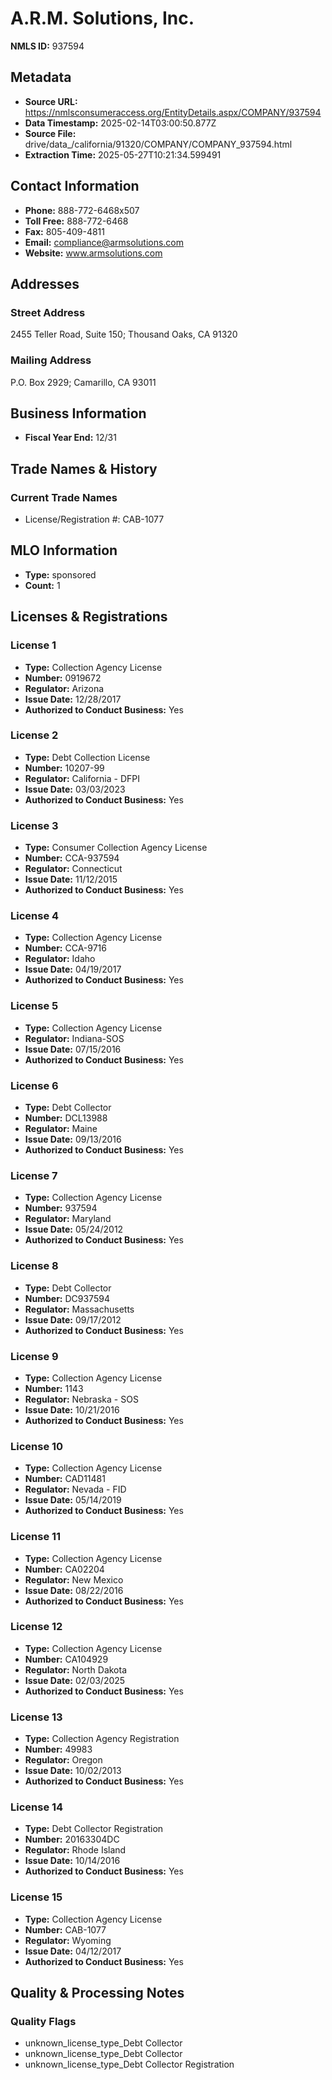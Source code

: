 # A.R.M. Solutions, Inc.

**NMLS ID:** 937594

## Metadata
- **Source URL:** https://nmlsconsumeraccess.org/EntityDetails.aspx/COMPANY/937594
- **Data Timestamp:** 2025-02-14T03:00:50.877Z
- **Source File:** drive/data_/california/91320/COMPANY/COMPANY_937594.html
- **Extraction Time:** 2025-05-27T10:21:34.599491

## Contact Information
- **Phone:** 888-772-6468x507
- **Toll Free:** 888-772-6468
- **Fax:** 805-409-4811
- **Email:** compliance@armsolutions.com
- **Website:** www.armsolutions.com

## Addresses
### Street Address
2455 Teller Road, Suite 150; Thousand Oaks, CA 91320

### Mailing Address
P.O. Box 2929; Camarillo, CA 93011

## Business Information
- **Fiscal Year End:** 12/31

## Trade Names & History
### Current Trade Names
- License/Registration #: CAB-1077

## MLO Information
- **Type:** sponsored
- **Count:** 1

## Licenses & Registrations

### License 1
- **Type:** Collection Agency License
- **Number:** 0919672
- **Regulator:** Arizona
- **Issue Date:** 12/28/2017
- **Authorized to Conduct Business:** Yes

### License 2
- **Type:** Debt Collection License
- **Number:** 10207-99
- **Regulator:** California - DFPI
- **Issue Date:** 03/03/2023
- **Authorized to Conduct Business:** Yes

### License 3
- **Type:** Consumer Collection Agency License
- **Number:** CCA-937594
- **Regulator:** Connecticut
- **Issue Date:** 11/12/2015
- **Authorized to Conduct Business:** Yes

### License 4
- **Type:** Collection Agency License
- **Number:** CCA-9716
- **Regulator:** Idaho
- **Issue Date:** 04/19/2017
- **Authorized to Conduct Business:** Yes

### License 5
- **Type:** Collection Agency License
- **Regulator:** Indiana-SOS
- **Issue Date:** 07/15/2016
- **Authorized to Conduct Business:** Yes

### License 6
- **Type:** Debt Collector
- **Number:** DCL13988
- **Regulator:** Maine
- **Issue Date:** 09/13/2016
- **Authorized to Conduct Business:** Yes

### License 7
- **Type:** Collection Agency License
- **Number:** 937594
- **Regulator:** Maryland
- **Issue Date:** 05/24/2012
- **Authorized to Conduct Business:** Yes

### License 8
- **Type:** Debt Collector
- **Number:** DC937594
- **Regulator:** Massachusetts
- **Issue Date:** 09/17/2012
- **Authorized to Conduct Business:** Yes

### License 9
- **Type:** Collection Agency License
- **Number:** 1143
- **Regulator:** Nebraska - SOS
- **Issue Date:** 10/21/2016
- **Authorized to Conduct Business:** Yes

### License 10
- **Type:** Collection Agency License
- **Number:** CAD11481
- **Regulator:** Nevada - FID
- **Issue Date:** 05/14/2019
- **Authorized to Conduct Business:** Yes

### License 11
- **Type:** Collection Agency License
- **Number:** CA02204
- **Regulator:** New Mexico
- **Issue Date:** 08/22/2016
- **Authorized to Conduct Business:** Yes

### License 12
- **Type:** Collection Agency License
- **Number:** CA104929
- **Regulator:** North Dakota
- **Issue Date:** 02/03/2025
- **Authorized to Conduct Business:** Yes

### License 13
- **Type:** Collection Agency Registration
- **Number:** 49983
- **Regulator:** Oregon
- **Issue Date:** 10/02/2013
- **Authorized to Conduct Business:** Yes

### License 14
- **Type:** Debt Collector Registration
- **Number:** 20163304DC
- **Regulator:** Rhode Island
- **Issue Date:** 10/14/2016
- **Authorized to Conduct Business:** Yes

### License 15
- **Type:** Collection Agency License
- **Number:** CAB-1077
- **Regulator:** Wyoming
- **Issue Date:** 04/12/2017
- **Authorized to Conduct Business:** Yes

## Quality & Processing Notes
### Quality Flags
- unknown_license_type_Debt Collector
- unknown_license_type_Debt Collector
- unknown_license_type_Debt Collector Registration
